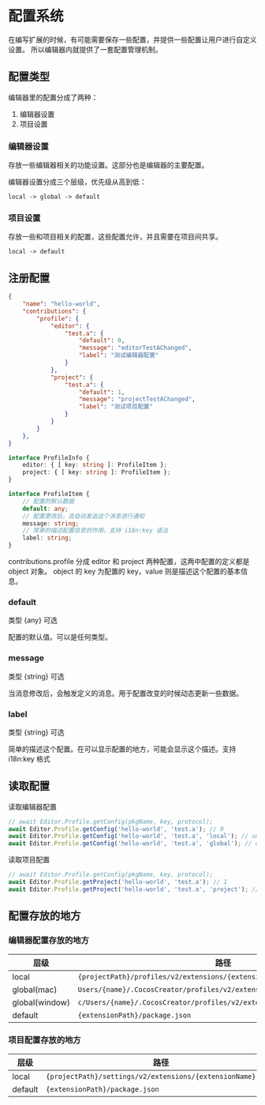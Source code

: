 # 配置系统

在编写扩展的时候，有可能需要保存一些配置，并提供一些配置让用户进行自定义设置。
所以编辑器内就提供了一套配置管理机制。

## 配置类型

编辑器里的配置分成了两种：

1. 编辑器设置
2. 项目设置

### 编辑器设置

存放一些编辑器相关的功能设置。这部分也是编辑器的主要配置。

编辑器设置分成三个层级，优先级从高到低：

```
local -> global -> default
```

### 项目设置

存放一些和项目相关的配置，这些配置允许，并且需要在项目间共享。

```
local -> default
```

## 注册配置

```json
{
    "name": "hello-world",
    "contributions": {
        "profile": {
            "editor": {
                "test.a": {
                    "default": 0,
                    "message": "editorTestAChanged",
                    "label": "测试编辑器配置"
                }
            },
            "project": {
                "test.a": {
                    "default": 1,
                    "message": "projectTestAChanged",
                    "label": "测试项目配置"
                }
            }
        }
    },
}
```

```typescript
interface ProfileInfo {
    editor: { [ key: string ]: ProfileItem };
    project: { [ key: string ]: ProfileItem };
}

interface ProfileItem {
    // 配置的默认数据
    default: any;
    // 配置更改后，会自动发送这个消息进行通知
    message: string;
    // 简单的描述配置信息的作用，支持 i18n:key 语法
    label: string;
}
```

contributions.profile 分成 editor 和 project 两种配置，这两中配置的定义都是 object 对象。
object 的 key 为配置的 key，value 则是描述这个配置的基本信息。

### default 

类型 {any} 可选

配置的默认值。可以是任何类型。

### message

类型 {string} 可选

当消息修改后，会触发定义的消息。用于配置改变的时候动态更新一些数据。

### label

类型 {string} 可选

简单的描述这个配置。在可以显示配置的地方，可能会显示这个描述。支持 i18n:key 格式

## 读取配置

读取编辑器配置

```javascript
// await Editor.Profile.getConfig(pkgName, key, protocol);
await Editor.Profile.getConfig('hello-world', 'test.a'); // 0
await Editor.Profile.getConfig('hello-world', 'test.a', 'local'); // undefined
await Editor.Profile.getConfig('hello-world', 'test.a', 'global'); // undefined
```

读取项目配置

```javascript
// await Editor.Profile.getConfig(pkgName, key, protocol);
await Editor.Profile.getProject('hello-world', 'test.a'); // 1
await Editor.Profile.getProject('hello-world', 'test.a', 'project'); // undefined
```

## 配置存放的地方

### 编辑器配置存放的地方

| 层级    | 路径                                                         |
| ------- | ------------------------------------------------------------ |
| local   | `{projectPath}/profiles/v2/extensions/{extensionName}.json`  |
| global(mac)  | `Users/{name}/.CocosCreator/profiles/v2/extensions/{extensionName}.json` |
| global(window)  | `c/Users/{name}/.CocosCreator/profiles/v2/extensions/{extensionName}.json` |
| default | `{extensionPath}/package.json`                              |

### 项目配置存放的地方

| 层级    | 路径                                                        |
| ------- | ----------------------------------------------------------- |
| local   | `{projectPath}/settings/v2/extensions/{extensionName}.json` |
| default | `{extensionPath}/package.json`                             |
